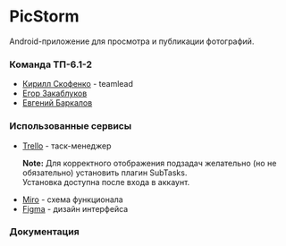 # PicStorm
Android-приложение для просмотра и публикации фотографий.

### Команда ТП-6.1-2
<ul>
  <li><a href="https://vk.com/goosepusher" target="_blank">Кирилл Скофенко</a> - teamlead</li>
  <li><a href="https://vk.com/crinzhulka" target="_blank">Егор Закаблуков</a></li>
  <li><a href="https://vk.com/eubarkalov" target="_blank">Евгений Баркалов</a></li>
</ul>

### Использованные сервисы
<ul>
  <li>
    <a href="https://trello.com/b/wCmoJOe9/picstorm-board" target="_blank">Trello</a><span> - таск-менеджер</span>
    <p><b>Note:</b> Для корректного отображения подзадач желательно (но не обязательно) установить плагин SubTasks.<br/>Установка доступна после входа в аккаунт.</p>
  </li>
  <li><a href="https://miro.com/app/board/uXjVMe7SI7o=/" target="_blank">Miro</a> - схема функционала</li>
  <li><a href="https://miro.com/app/board/uXjVMe7SI7o=/" target="_blank">Figma</a> - дизайн интерфейса</li>
</ul>

### Документация
<ul>
</ul>
